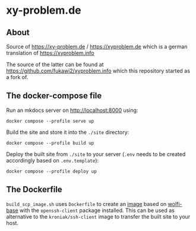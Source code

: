 # xy-problem.de

## About

Source of <https://xy-problem.de> / <https://xyproblem.de> which is a german translation of <https://xyproblem.info>

The source of the latter can be found at <https://github.com/fukawi2/xyproblem.info> which this repository started as a fork of.

## The docker-compose file

Run an mkdocs server on <http://localhost:8000> using:
```
docker compose --profile serve up
```

Build the site and store it into the `./site` directory:
```
docker compose --profile build up
```

Deploy the built site from `./site` to your server (`.env` needs to be created accordingly based on `.env.template`):
```
docker compose --profile deploy up
```

## The Dockerfile

`build_scp_image.sh` uses `Dockerfile` to create an [image](https://hub.docker.com/r/alestrix/wolfi-openssh-client) based on
[wolfi-base](https://cgr.dev/chainguard/wolfi-base) with the `openssh-client` package installed. This can be used as alternative
to the `kroniak/ssh-client` image to transfer the built site to your host.

